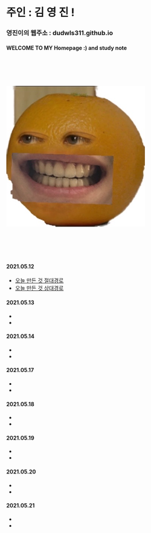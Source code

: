 

# 주인 : 김 영 진 !

### 영진이의 웹주소 : dudwls311.github.io     

#### WELCOME TO MY Homepage :) and study note

<br><br>




# ![](KakaoTalk_20210512_225601355.jpg)


<br><br><br>


#### 2021.05.12 

- [오늘 만든 것 절대경로](./test.md)
- [오늘 만든 것 상대경로](test.md)

#### 2021.05.13
-
-
#### 2021.05.14
-
-
#### 2021.05.17
-
-
#### 2021.05.18
-
-
#### 2021.05.19
-
-
#### 2021.05.20
-
-
#### 2021.05.21
-
-
